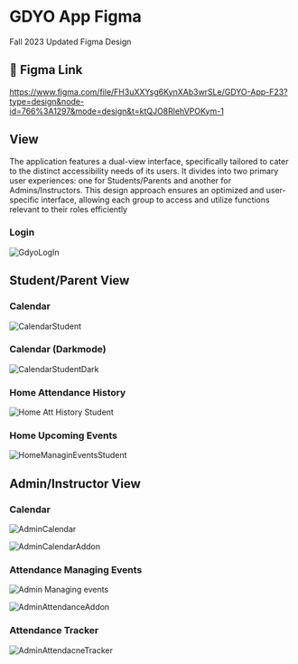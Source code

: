# GDYO App Figma 
Fall 2023 Updated Figma Design

## 🔗 Figma Link
https://www.figma.com/file/FH3uXXYsg6KynXAb3wrSLe/GDYO-App-F23?type=design&node-id=766%3A1297&mode=design&t=ktQJO8RlehVPOKym-1

## View
The application features a dual-view interface, specifically tailored to cater to the distinct accessibility needs of its users. It divides into two primary user experiences: one for Students/Parents and another for Admins/Instructors. This design approach ensures an optimized and user-specific interface, allowing each group to access and utilize functions relevant to their roles efficiently 

### Login
![GdyoLogIn](https://github.com/UTDallasEPICS/GDYO/assets/125158996/bfc63266-c720-4321-aa5d-565547578396)

## Student/Parent View

### Calendar 
![CalendarStudent](https://github.com/UTDallasEPICS/GDYO/assets/125158996/0efadce6-eac0-4585-bb31-3e156e72bcaa)

### Calendar (Darkmode)
![CalendarStudentDark](https://github.com/UTDallasEPICS/GDYO/assets/125158996/a7f2c5b2-b14b-4fe5-80fe-af27470ab327)

### Home Attendance History 
![Home Att History Student](https://github.com/UTDallasEPICS/GDYO/assets/125158996/425079c3-b5e9-4b23-84e3-1cf7623bb098)

### Home Upcoming Events 
![HomeManaginEventsStudent](https://github.com/UTDallasEPICS/GDYO/assets/125158996/66539473-2c5d-4a41-94f4-14fc93221a9b)

## Admin/Instructor View 

### Calendar 
![AdminCalendar](https://github.com/UTDallasEPICS/GDYO/assets/125158996/09c9a6ce-7a79-4c46-a05e-11348486258b)

![AdminCalendarAddon](https://github.com/UTDallasEPICS/GDYO/assets/125158996/922c972d-a54c-46f6-9190-5eb8aa011b1a)

### Attendance Managing Events
![Admin Managing events](https://github.com/UTDallasEPICS/GDYO/assets/125158996/10dbdfbf-2dfa-4bdf-8cc4-68af5a37a62b)

![AdminAttendanceAddon](https://github.com/UTDallasEPICS/GDYO/assets/125158996/6888afb1-f331-4b5b-bb24-909eeb48d6c7)

### Attendance Tracker
![AdminAttendacneTracker](https://github.com/UTDallasEPICS/GDYO/assets/125158996/a07f40b1-b77a-4683-b52f-83916ad16963)